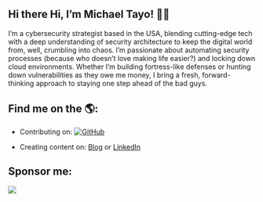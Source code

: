 ## Hi there Hi, I’m Michael Tayo! 👋🏾

I’m a cybersecurity strategist based in the USA, blending cutting-edge tech with a deep understanding of security architecture to keep the digital world from, well, crumbling into chaos. I’m passionate about automating security processes (because who doesn’t love making life easier?) and locking down cloud environments. Whether I’m building fortress-like defenses or hunting down vulnerabilities as they owe me money, I bring a fresh, forward-thinking approach to staying one step ahead of the bad guys.

## Find me on the 🌎:

- Contributing on: <a href="https://github.com/d0uble3l"><img src="https://img.shields.io/github/followers/d0uble3l?label=GitHub&style=social" alt="GitHub"></a>

- Creating content on: <a href="https://www.cybersecurityos.net/">Blog</a> or <a href="https://www.linkedin.com/in/michaeltayo/">LinkedIn</a>

## Sponsor me:

<a href="[[https://www.buymeacoffee.com/cybershieldacademy](https://buymeacoffee.com/cybershieldacademy)](https://buymeacoffee.com/cybershieldacademy)"><img src="https://img.buymeacoffee.com/button-api/?text=Buy me a coffee&emoji=&slug=cybershieldacademy&button_colour=FFDD00&font_colour=000000&font_family=Cookie&outline_colour=000000&coffee_colour=ffffff"></a>
